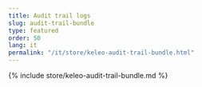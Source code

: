 ```yaml
---
title: Audit trail logs
slug: audit-trail-bundle
type: featured
order: 50
lang: it
permalink: "/it/store/keleo-audit-trail-bundle.html"
---
```


{% include store/keleo-audit-trail-bundle.md %}
